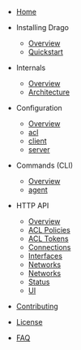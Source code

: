 * [Home](/docs "Drago Docs")

* Installing Drago
    * [Overview](pages/installing/overview)
    * [Quickstart](pages/installing/quickstart)

* Internals
  * [Overview](pages/internals/overview)
  * [Architecture](pages/internals/architecture)


* Configuration
  * [Overview](pages/configuration/overview)
  * [acl](pages/configuration/acl)
  * [client](pages/configuration/client)
  * [server](pages/configuration/server)

* Commands (CLI)
  * [Overview](pages/commands/overview)
  * [agent](pages/commands/agent)

* HTTP API
  * [Overview](pages/api/index)
  * [ACL Policies](/pages/api/acl-policies)
  * [ACL Tokens](/pages/api/acl-tokens)
  * [Connections](/pages/api/connections)
  * [Interfaces](/pages/api/interfaces)
  * [Networks](/pages/api/networks)
  * [Networks](/pages/api/nodes)
  * [Status](/pages/api/status)
  * [UI](/pages/api/ui)
  
* [Contributing](pages/contributing.md)
* [License](pages/license.md)
* [FAQ](pages/faq.md)